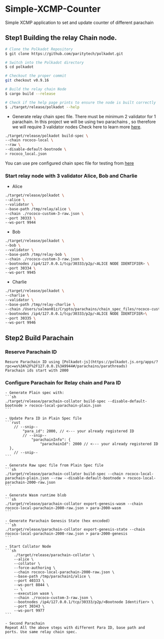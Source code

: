 # Simple-XCMP-Counter
Simple XCMP application to set and update counter of different parachain

## Step1 Building the relay Chain node.

```sh
# Clone the Polkadot Repository
$ git clone https://github.com/paritytech/polkadot.git

# Switch into the Polkadot directory
$ cd polkadot

# Checkout the proper commit
git checkout v0.9.16

# Build the relay chain Node
$ cargo build --release

# Check if the help page prints to ensure the node is built correctly
$ ./target/release/polkadot --help

```

- Generate relay chain spec file.
There must be minimum 2 validator for 1 parachain. In this project we will be using two parachains , so therefore we will require 3 validator nodes
Check here to learn more [here](https://docs.substrate.io/v3/runtime/chain-specs/).
```sh
./target/release/polkadot build-spec \
--chain rococo-local \
--raw \
--disable-default-bootnode \
> rococo_local.json
```

You can use pre configured chain spec file for testing from [here]()

### Start relay node with 3 validator Alice, Bob and Charlie
- Alice
```sh
./target/release/polkadot \
--alice \
--validator \
--base-path /tmp/relay/alice \
--chain ./rococo-custom-3-raw.json \
--port 30333 \
--ws-port 9944
```

- Bob
```sh
./target/release/polkadot \
--bob \
--validator \
--base-path /tmp/relay-bob \
--chain ./rococo-custom-3-raw.json \
--bootnodes /ip4/127.0.0.1/tcp/30333/p2p/<ALICE NODE IDENTIFIER> \
--port 30334 \
--ws-port 9945
```

- Charlie
```sh
./target/release/polkadot \
--charlie \
--validator \
--base-path /tmp/relay-charlie \
--chain /Users/salman01z/Crypto/parachains/chain_spec_files/rococo-custom-3-raw.json \
--bootnodes /ip4/127.0.0.1/tcp/30333/p2p/<ALICE NODE IDENTIFIER>\
--port 30335 \
--ws-port 9946

```

## Step2 Build Parachain

### Reserve Parachain ID
	Resure Parachain ID using [Polkadot-js](https://polkadot.js.org/apps/?rpc=ws%3A%2F%2F127.0.0.1%3A9944#/parachains/parathreads)
	Parachain ids start with 2000

### Configure Parachain for Relay chain and Para ID

	- Generate Plain spec with:
	```sh
	./target/release/parachain-collator build-spec --disable-default-bootnode > rococo-local-parachain-plain.json
	```

	- Update Para ID in Plain Spec file
	```rust
		// --snip--
			"para_id": 2000, // <--- your already registered ID
			// --snip--
				"parachainInfo": {
					"parachainId": 2000 // <--- your already registered ID
      },
  		// --snip--
	```

	- Generate Raw spec file from Plain Spec file
	```sh
	./target/release/parachain-collator build-spec --chain rococo-local-parachain-plain.json --raw --disable-default-bootnode > rococo-local-parachain-2000-raw.json
	```

	- Generate Wasm runtime blob
	```sh
	./target/release/parachain-collator export-genesis-wasm --chain rococo-local-parachain-2000-raw.json > para-2000-wasm
	```

	- Generate Parachain Genesis State (hex encoded)
	```sh
	./target/release/parachain-collator export-genesis-state --chain rococo-local-parachain-2000-raw.json > para-2000-genesis
	```

	- Start Collator Node
	```sh
		./target/release/parachain-collator \
		--alice \
		--collator \
		--force-authoring \
		--chain rococo-local-parachain-2000-raw.json \
		--base-path /tmp/parachain1/alice \
		--port 40333 \
		--ws-port 8844 \
		-- \
		--execution wasm \
		--chain ./rococo-custom-3-raw.json \
		--bootnodes /ip4/127.0.0.1/tcp/30333/p2p/<Bootnode Identifier> \
		--port 30343 \
		--ws-port 9977
	```

	- Second Parachain
	Repeat All the above steps with different Para ID, base path and ports. Use same relay chain spec.
